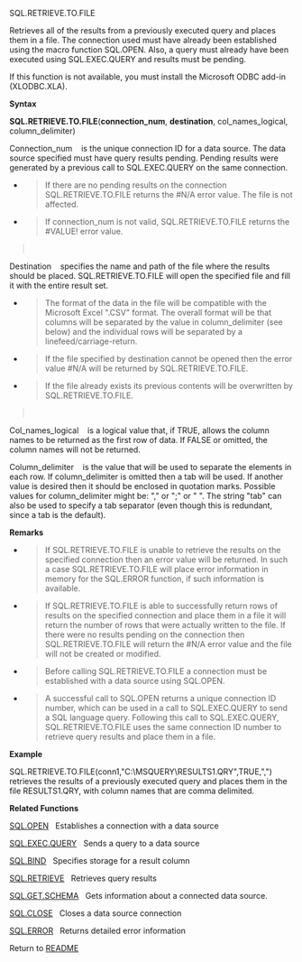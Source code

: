 SQL.RETRIEVE.TO.FILE

Retrieves all of the results from a previously executed query and places
them in a file. The connection used must have already been established
using the macro function SQL.OPEN. Also, a query must already have been
executed using SQL.EXEC.QUERY and results must be pending.

If this function is not available, you must install the Microsoft ODBC
add-in (XLODBC.XLA).

**Syntax**

**SQL.RETRIEVE.TO.FILE**(**connection\_num**, **destination**,
col\_names\_logical, column\_delimiter)

Connection\_num    is the unique connection ID for a data source. The
data source specified must have query results pending. Pending results
were generated by a previous call to SQL.EXEC.QUERY on the same
connection.

  - > If there are no pending results on the connection
    > SQL.RETRIEVE.TO.FILE returns the \#N/A error value. The file is
    > not affected.

  - > If connection\_num is not valid, SQL.RETRIEVE.TO.FILE returns the
    > \#VALUE\! error value.

>  

Destination    specifies the name and path of the file where the results
should be placed. SQL.RETRIEVE.TO.FILE will open the specified file and
fill it with the entire result set.

  - > The format of the data in the file will be compatible with the
    > Microsoft Excel ".CSV" format. The overall format will be that
    > columns will be separated by the value in column\_delimiter (see
    > below) and the individual rows will be separated by a
    > linefeed/carriage-return.

  - > If the file specified by destination cannot be opened then the
    > error value \#N/A will be returned by SQL.RETRIEVE.TO.FILE.

  - > If the file already exists its previous contents will be
    > overwritten by SQL.RETRIEVE.TO.FILE.

>  

Col\_names\_logical    is a logical value that, if TRUE, allows the
column names to be returned as the first row of data. If FALSE or
omitted, the column names will not be returned.

Column\_delimiter    is the value that will be used to separate the
elements in each row. If column\_delimiter is omitted then a tab will be
used. If another value is desired then it should be enclosed in
quotation marks. Possible values for column\_delimiter might be: "," or
";" or " ". The string "tab" can also be used to specify a tab separator
(even though this is redundant, since a tab is the default).

**Remarks**

  - > If SQL.RETRIEVE.TO.FILE is unable to retrieve the results on the
    > specified connection then an error value will be returned. In such
    > a case SQL.RETRIEVE.TO.FILE will place error information in memory
    > for the SQL.ERROR function, if such information is available.

  - > If SQL.RETRIEVE.TO.FILE is able to successfully return rows of
    > results on the specified connection and place them in a file it
    > will return the number of rows that were actually written to the
    > file. If there were no results pending on the connection then
    > SQL.RETRIEVE.TO.FILE will return the \#N/A error value and the
    > file will not be created or modified.

  - > Before calling SQL.RETRIEVE.TO.FILE a connection must be
    > established with a data source using SQL.OPEN.

  - > A successful call to SQL.OPEN returns a unique connection ID
    > number, which can be used in a call to SQL.EXEC.QUERY to send a
    > SQL language query. Following this call to SQL.EXEC.QUERY,
    > SQL.RETRIEVE.TO.FILE uses the same connection ID number to
    > retrieve query results and place them in a file.

**Example**

SQL.RETRIEVE.TO.FILE(conn1,"C:\\MSQUERY\\RESULTS1.QRY",TRUE,",")
retrieves the results of a previously executed query and places them in
the file RESULTS1.QRY, with column names that are comma delimited.

**Related Functions**

[SQL.OPEN](SQL.OPEN.md)   Establishes a connection with a data source

[SQL.EXEC.QUERY](SQL.EXEC.QUERY.md)   Sends a query to a data source

[SQL.BIND](SQL.BIND.md)   Specifies storage for a result column

[SQL.RETRIEVE](SQL.RETRIEVE.md)   Retrieves query results

[SQL.GET.SCHEMA](SQL.GET.SCHEMA.md)   Gets information about a connected data source.

[SQL.CLOSE](SQL.CLOSE.md)   Closes a data source connection

[SQL.ERROR](SQL.ERROR.md)   Returns detailed error information



Return to [README](README.md)

